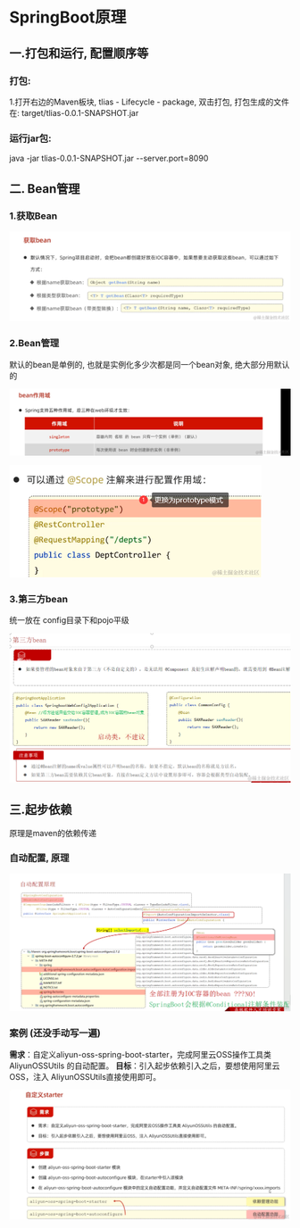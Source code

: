 # SpringBoot原理

## 一.打包和运行, 配置顺序等

### 打包:
1.打开右边的Maven板块, tlias - Lifecycle - package, 双击打包, 打包生成的文件在: target/tlias-0.0.1-SNAPSHOT.jar

### 运行jar包:
java -jar tlias-0.0.1-SNAPSHOT.jar --server.port=8090


## 二. Bean管理

### 1.获取Bean

![logo](../../_media/img/java/day14_1.png ':size=500')

### 2.Bean管理

默认的bean是单例的, 也就是实例化多少次都是同一个bean对象, 绝大部分用默认的

![logo](../../_media/img/java/day14_2.png ':size=500')

![logo](../../_media/img/java/day14_3.png ':size=500')

### 3.第三方bean
统一放在 config目录下和pojo平级

![logo](../../_media/img/java/day14_4.png ':size=500')




## 三.起步依赖
原理是maven的依赖传递


### 自动配置, 原理


![logo](../../_media/img/java/day14_5.png ':size=500')


### 案例 (还没手动写一遍)

**需求**：自定义aliyun-oss-spring-boot-starter，完成阿里云OSS操作工具类 AliyunOSSUtils 的自动配置。
**目标**：引入起步依赖引入之后，要想使用阿里云OSS，注入 AliyunOSSUtils直接使用即可。


![logo](../../_media/img/java/day14_6.png ':size=500')
